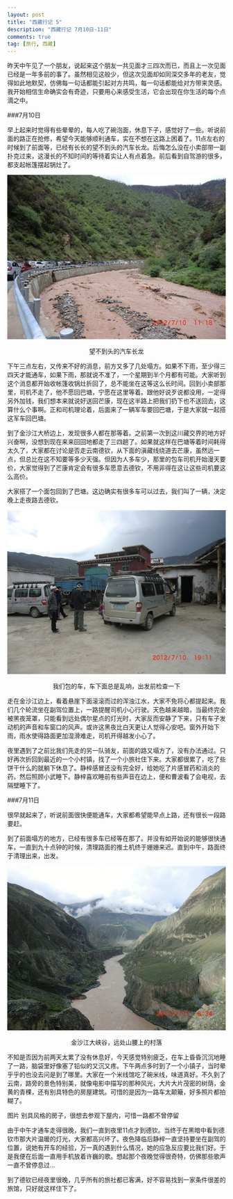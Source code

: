 ```yaml
---
layout: post
title: "西藏行记 5"
description: "西藏行记 7月10日-11日"
comments: true
tag: [旅行, 西藏]
---
```

    
昨天中午见了一个朋友，说起来这个朋友一共见面才三四次而已，而且上一次见面已经是一年多前的事了。虽然相见这般少，但这次见面却如同深交多年的老友，觉得如此地默契，仿佛每一句话都能引起对方共鸣，每一句话都能给对方带来灵感。我开始相信生命确实会有奇迹，只要用心来感受生活，它会出现在你生活的每个点滴之中。

###7月10日
        
早上起来时觉得有些晕晕的，每人吃了碗泡面，休息下子，感觉好了一些。听说前面的路正在抢修，希望今天能够顺利通车，实在不想在这路上困着了。11点左右的时候到了前面等，已经有长长的望不到头的汽车长龙。后悔怎么没在小卖部带一副扑克过来，这漫长的不知时间的等待着实让人有点着急。前后看到自驾游的很多，都支起帐篷摆起锅灶了。

![longcarsqueue]
<center>望不到头的汽车长龙</center>

下午三点左右，又传来不好的消息，前方又多了几处塌方。如果不下雨，至少得三四天才能通车，如果下雨，那就说不准了，一个星期到半个月都有可能。大家听到这个消息都开始收帐篷收锅灶折回了，总不能坐在这等这么长时间。回到小卖部那里，司机不走了，他不愿回巴塘，宁愿在这里等着。跟他好说歹说都没用，一定得另外加钱，我们想本来就说好送回芒康，现在这半路上把我们扔下也不送回去，这算什么个事啊。正和司机理论着，后面来了一辆军车要回巴塘，于是大家就一起搭这军车回巴塘。

到了金沙江大桥边上，发现很多人都在那等着。之前第一次到这川藏交界的地方好兴奋啊，没想到现在来来回回地都走了三四趟了。如果就这样在巴塘等着时间耗得太久了，大家都在讨论是否走云南德钦，从下面的滇藏线绕道去芒康，虽然远一点，但总比在这不知要等多少天强。但因为人多车少，那里的包车司机开始漫天要价，大家觉得到了芒康肯定会有很多车愿意去德钦，不用非得在这让这些司机要这么高价。

大家搭了一个面包回到了巴塘。这边确实有很多车可以过去，我们叫了一辆，决定晚上走夜路去德钦。

![ourminibus]
<center>我们包的车，车下面总是乱响，出发前检查一下</center>

走在金沙江边上，看着悬崖下面滚滚而过的浑浊江水，大家不免将心都提起来。我们几个轮流坐在副驾位置上，一路提醒司机小心行驶。天色越来越暗，当最终完全被黑夜笼罩，只能看到远处偶尔星点的灯光时，大家反而安静了下来，只有车子发动机的声音和车窗口的风声。或许这黑夜比白天更让人觉得心安吧。窗外开始下雨，雨水使得路面更加湿滑难走，司机开得越发小心了。

夜里遇到了之前比我们先走的另一队骑友，前面的路又塌方了，没有办法通过。只好再次折回到最近的一个小村镇，找了一个小旅社住下来。大家都很累了，吃了些饼干什么的就躺下休息了。静梓感冒还没有完全好，给她吃了片感冒药和消炎的药，然后照顾小武睡下。静梓喜欢睡前有些声音在边上，便和曹波看了会电视，去隔壁睡下了。


###7月11日

很早就起来了，听说前面很快便能通车，大家都希望能早点上路，还有很长一段路要赶。

到了前面塌方的地方，已经有很多车已经等在那了。并没有如开始说的能够很快通车，一直到九十点钟的时候，清理路面的推土机终于姗姗来迟。直到中午，路面终于清理出来，出发。

![jinshariver]
<center>金沙江大峡谷，远处山腰上的村落</center>

不知是否因为前两天太累了没有休息好，今天感觉特别疲乏，在车上昏昏沉沉地睡了一路，脑袋里好像塞了铅似的又沉又疼。下午两点多时到了一个小镇子，当时晕乎乎的也没去问是到了哪里。大家在一个米线馆吃了碗米线，味道真好。不久到了云南，路旁的景色特别美，就像电影中描写的那种风光，大片大片茂密的树荫，金黄的青稞，还有别具特色的房屋建筑。可惜的是因为一路车太颠簸，好多照片都拍糊了。

图片
别具风格的房子，很想去参观下屋内，可惜一路都不曾停留

由于中午才通车走得很晚，我们一直到夜里11点才到德钦。当终于在黑暗中看到德钦市那大片温暖的灯光，大家都高兴坏了。夜色降临后静梓一直坚持要坐在副驾的位置，说她有开车的经验，万一真的遇到什么情况，她的应急反应要比我们好。于是我便在后面一直用手机放着许巍的歌。想起那个夜晚觉得很奇特，仿佛那些歌声一直不曾停息过...

到了德钦已经夜里很晚，几乎所有的旅社都已客满，好不容易找到一家条件很差的旅馆，只好就这样住下了。

[longcarsqueue]: /images/posts/longcarsqueue.jpg
[ourminibus]: /images/posts/ourminibus.jpg
[jinshariver]: /images/posts/jinshariver.jpg


